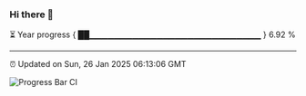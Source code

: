 ### Hi there 👋

⏳ Year progress { ██▁▁▁▁▁▁▁▁▁▁▁▁▁▁▁▁▁▁▁▁▁▁▁▁▁▁▁▁ } 6.92 %

---

⏰ Updated on Sun, 26 Jan 2025 06:13:06 GMT

![Progress Bar CI](https://github.com/Shyam-Makwana/GitHub-Actions-Demo/workflows/Progress%20Bar%20CI/badge.svg)
